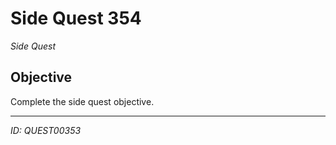 # Side Quest 354

*Side Quest*

## Objective
Complete the side quest objective.

---
*ID: QUEST00353*